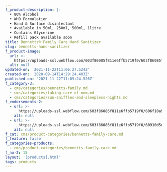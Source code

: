 ```yaml
---
f_product-description: |-
  • 80% Alcohol  
  • WHO Formulation  
  • Hand & Surface disinfectant  
  • Available in 50ml, 250ml, 500ml, 1litre.  
  • Contains Glycerine  
  • Refill pack available soon
title: Bennetts® Family Care Hand Sanitizer
slug: bennetts-hand-sanitizer
f_product-image:
  url: >-
    https://uploads-ssl.webflow.com/603f86085f811e6ffb5719f0/603f86085f811ee4a2571b15_benetts-hand-sanitiser.png
  alt: null
updated-on: '2021-11-22T11:06:27.524Z'
created-on: '2020-09-14T14:29:24.403Z'
published-on: '2021-11-22T11:09:24.526Z'
f_category-3:
  - cms/categories/bennetts-family.md
  - cms/categories/taking-care-of-mom.md
  - cms/categories/sun-sniffles-and-sleepless-nights.md
f_endorsements-2:
  - url: >-
      https://uploads-ssl.webflow.com/603f86085f811e6ffb5719f0/606f10a90ebd9d3d4c914915_Asset%2019.svg
    alt: null
  - url: >-
      https://uploads-ssl.webflow.com/603f86085f811e6ffb5719f0/60910d5d11aa5a0a4c197953_not%20tested%20on%20animals%20-%20light.svg
    alt: null
f_cat: cms/product-categories/bennetts-family-care.md
f_feature: false
f_categories-products:
  - cms/product-categories/bennetts-family-care.md
f_no-2: 15
layout: '[products].html'
tags: products
---
```



